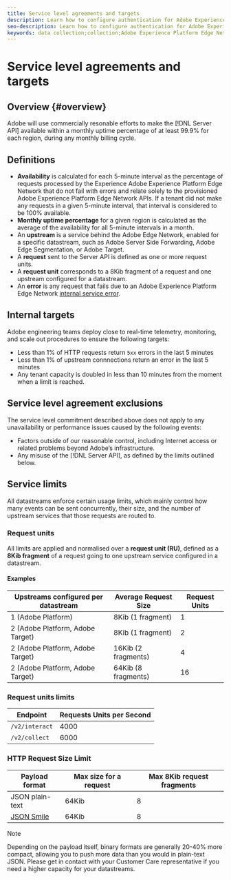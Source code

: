 ```yaml
---
title: Service level agreements and targets
description: Learn how to configure authentication for Adobe Experience Edge Network Server API
seo-description: Learn how to configure authentication for Adobe Experience Edge Network Server API
keywords: data collection;collection;Adobe Experience Platform Edge Network;api;sla;slt;service levels
---
```


# Service level agreements and targets

## Overview {#overview}

Adobe will use commercially resonable efforts to make the [!DNL Server API] available within a monthly uptime percentage of at least 99.9% for each region, during any monthly billing cycle.

## Definitions

* **Availability** is calculated for each 5-minute interval as the percentage of requests processed by the Experience Adobe Experience Platform Edge Network that do not fail with errors and relate solely to the provisioned Adobe Experience Platform Edge Network APIs. If a tenant did not make any requests in a given 5-minute interval, that interval is considered to be 100% available.
* **Monthly uptime percentage** for a given region is calculated as the average of the availability for all 5-minute intervals in a month.
* An **upstream** is a service behind the Adobe Edge Network, enabled for a specific datastream, such as Adobe Server Side Forwarding, Adobe Edge Segmentation, or Adobe Target.
* A **request** sent to the Server API is defined as one or more request units.
* A **request unit** corresponds to a 8Kib fragment of a request and one upstream configured for a datastream.
* An **error** is any request that fails due to an Adobe Experience Platform Edge Network [internal service error](error-handling.md).

## Internal targets

Adobe engineering teams deploy close to real-time telemetry, monitoring, and scale out procedures to ensure the following targets:

* Less than 1% of HTTP requests return `5xx` errors in the last 5 minutes
* Less than 1% of upstream connnections return an error in the last 5 minutes
* Any tenant capacity is doubled in less than 10 minutes from the moment when a limit is reached.

## Service level agreement exclusions

The service level commitment described above does not apply to any unavailability or performance issues caused by the following events:

* Factors outside of our reasonable control, including Internet access or related problems beyond Adobe’s infrastructure.
* Any misuse of the [!DNL Server API], as defined by the limits outlined below.

## Service limits

All datastreams enforce certain usage limits, which mainly control how many events can be sent concurrently, their size, and the number of upstream services that those requests are routed to.

### Request units

All limits are applied and normalised over a **request unit (RU)**, defined as a **8Kib fragment** of a request going to one upstream service configured in a datastream.

#### Examples

| Upstreams configured per datastream | Average Request Size | Request Units |
| --- | --- | --- |
| 1 (Adobe Platform) | 8Kib (1 fragment) | 1 |
| 2 (Adobe Platform, Adobe Target) | 8Kib (1 fragment)  | 2 |
| 2 (Adobe Platform, Adobe Target) | 16Kib (2 fragments)  | 4 |
| 2 (Adobe Platform, Adobe Target) | 64Kib (8 fragments)  | 16 |

### Request units limits

| Endpoint | Requests Units per Second |
| --- | --- |
| `/v2/interact` | 4000 |
| `/v2/collect` | 6000 |


### HTTP Request Size Limit

| Payload format | Max size for a request | Max 8Kib request fragments |
| --- | --- | --- |
| JSON plain-text | 64Kib | 8 |
| [JSON Smile](https://github.com/FasterXML/smile-format-specification) | 64Kib | 8 |


>[!NOTE]
>
>Depending on the payload itself, binary formats are generally 20-40% more compact, allowing you to push more data than you would in plain-text JSON. Please get in contact with your Customer Care representative if you need a higher capacity for your datastreams.

